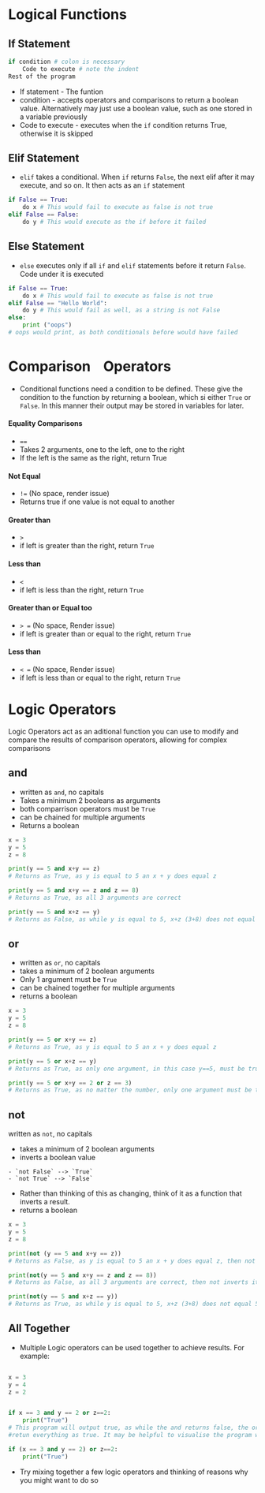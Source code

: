 <!-- Tags: #if #elif #else #logic #loops #conditionals -->


# Logical Functions
## If Statement
```python
if condition # colon is necessary
	Code to execute # note the indent
Rest of the program
```
- If statement - The funtion
- condition - accepts operators and comparisons to return a boolean value. Alternatively may just use a boolean value, such as one stored in a variable previously
- Code to execute - executes when the `if` condition returns True, otherwise it is skipped
## Elif Statement
- `elif` takes a conditional. When `if` returns `False`, the next elif after it may execute, and so on. It then acts as an `if` statement
```python
if False == True:
	do x # This would fail to execute as false is not true
elif False == False:
	do y # This would execute as the if before it failed
```
## Else Statement
- `else` executes only if all `if` and `elif` statements before it return `False`. Code under it is executed
```python
if False == True:
	do x # This would fail to execute as false is not true
elif False == "Hello World":
	do y # This would fail as well, as a string is not False
else:
	print ("oops")
# oops would print, as both conditionals before would have failed
```
# ComparisonㅤOperators

- Conditional functions need a condition to be defined. These give the condition to the function by returning a boolean, which si either `True` or `False`. In this manner their output may be stored in variables for later.

#### Equality Comparisons
- `==`
- Takes 2 arguments, one to the left, one to the right
- If the left is the same as the right, return True

#### Not Equal
- `!=` (No space, render issue)
- Returns true if one value is not equal to another

#### Greater than
- `>`
- if left is greater than the right, return `True`

#### Less than
- `<`
- if left is less than the right, return `True`

#### Greater than or Equal too
- `> =` (No space, Render issue)
- if left is greater than or equal to the right, return `True`

#### Less than
- `< =` (No space, Render issue)
- if left is less than or equal to the right, return `True`



# Logic Operators
Logic Operators act as an aditional function you can use to modify and compare the results of comparison operators, allowing for complex comparisons

## and
- written as `and`, no capitals
- Takes a minimum 2 booleans as arguments
- both comparrison operators must be `True`
- can be chained for multiple arguments
- Returns a boolean
```python
x = 3
y = 5
z = 8

print(y == 5 and x+y == z)
# Returns as True, as y is equal to 5 an x + y does equal z

print(y == 5 and x+y == z and z == 8)
# Returns as True, as all 3 arguments are correct

print(y == 5 and x+z == y)
# Returns as False, as while y is equal to 5, x+z (3+8) does not equal 5
```
## or
- written as `or`, no capitals
- takes a minimum of 2 boolean arguments
- Only 1 argument must be `True`
- can be chained together for multiple arguments
- returns a boolean
```python
x = 3
y = 5
z = 8

print(y == 5 or x+y == z)
# Returns as True, as y is equal to 5 an x + y does equal z

print(y == 5 or x+z == y)
# Returns as True, as only one argument, in this case y==5, must be true

print(y == 5 or x+y == 2 or z == 3)
# Returns as True, as no matter the number, only one argument must be true
```

 ## not
 written as `not`, no capitals
- takes a minimum of 2 boolean arguments
- inverts a boolean value
<!-- think of truth in python as a `binary` system, hehe-->
	- `not False` --> `True`
	- `not True` --> `False`
- Rather than thinking of this as changing, think of it as a function that inverts a result.
- returns a boolean
```python
x = 3
y = 5
z = 8

print(not (y == 5 and x+y == z))
# Returns as False, as y is equal to 5 an x + y does equal z, then not inverts it

print(not(y == 5 and x+y == z and z == 8))
# Returns as False, as all 3 arguments are correct, then not inverts it

print(not(y == 5 and x+z == y))
# Returns as True, as while y is equal to 5, x+z (3+8) does not equal 5, then not inverts it
```

## All Together
- Multiple Logic operators can be used together to achieve results. For example:

```python

x = 3
y = 4
z = 2


if x == 3 and y == 2 or z==2:
	print("True")
# This program will output true, as while the and returns false, the or has a succesful argument, and will 
#retun everything as true. It may be helpful to visualise the program with parenthases like so:

if (x == 3 and y == 2) or z==2:
	print("True")

```

- Try mixing together a few logic operators and thinking of reasons why you might want to do so